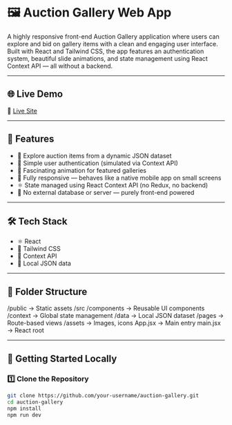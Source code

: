 # 🖼️ Auction Gallery Web App

A highly responsive front-end Auction Gallery application where users can explore and bid on gallery items with a clean and engaging user interface. Built with React and Tailwind CSS, the app features an authentication system, beautiful slide animations, and state management using React Context API — all without a backend.

---

## 🌐 Live Demo

🔗 [Live Site](https://your-auction-gallery-app.com)

---

## 📌 Features

- 🎨 Explore auction items from a dynamic JSON dataset
- 🔐 Simple user authentication (simulated via Context API)
- 🔁 Fascinating animation for featured galleries
- 📱 Fully responsive — behaves like a native mobile app on small screens
- ⚛️ State managed using React Context API (no Redux, no backend)
- 🚫 No external database or server — purely front-end powered

---

## 🛠️ Tech Stack

- ⚛️ React
- 🎨 Tailwind CSS
- 💾 Context API
- 📂 Local JSON data

---

## 📁 Folder Structure

/public → Static assets
/src
/components → Reusable UI components
/context → Global state management
/data → Local JSON dataset
/pages → Route-based views
/assets → Images, icons
App.jsx → Main entry
main.jsx → React root



---

## 🚀 Getting Started Locally

### 1️⃣ Clone the Repository

```bash
git clone https://github.com/your-username/auction-gallery.git
cd auction-gallery
npm install
npm run dev

